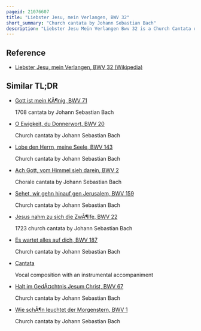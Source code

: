 ```yaml
---
pageid: 21076607
title: "Liebster Jesu, mein Verlangen, BWV 32"
short_summary: "Church cantata by Johann Sebastian Bach"
description: "Liebster Jesu Mein Verlangen Bwv 32 is a Church Cantata of Johann sebastian Bach. He composed the Cantata of Dialogue in Leipzig for the first Sunday after Epiphany and performed it in Part as Part of his third Cantata Cycle on 13 january 1726."
---
```


## Reference

- [Liebster Jesu, mein Verlangen, BWV 32 (Wikipedia)](https://en.wikipedia.org/?curid=21076607)

## Similar TL;DR

- [Gott ist mein KÃ¶nig, BWV 71](/tldr/en/gott-ist-mein-konig-bwv-71)

  1708 cantata by Johann Sebastian Bach

- [O Ewigkeit, du Donnerwort, BWV 20](/tldr/en/o-ewigkeit-du-donnerwort-bwv-20)

  Church cantata by Johann Sebastian Bach

- [Lobe den Herrn, meine Seele, BWV 143](/tldr/en/lobe-den-herrn-meine-seele-bwv-143)

  Church cantata by Johann Sebastian Bach

- [Ach Gott, vom Himmel sieh darein, BWV 2](/tldr/en/ach-gott-vom-himmel-sieh-darein-bwv-2)

  Chorale cantata by Johann Sebastian Bach

- [Sehet, wir gehn hinauf gen Jerusalem, BWV 159](/tldr/en/sehet-wir-gehn-hinauf-gen-jerusalem-bwv-159)

  Church cantata by Johann Sebastian Bach

- [Jesus nahm zu sich die ZwÃ¶lfe, BWV 22](/tldr/en/jesus-nahm-zu-sich-die-zwolfe-bwv-22)

  1723 church cantata by Johann Sebastian Bach

- [Es wartet alles auf dich, BWV 187](/tldr/en/es-wartet-alles-auf-dich-bwv-187)

  Church cantata by Johann Sebastian Bach

- [Cantata](/tldr/en/cantata)

  Vocal composition with an instrumental accompaniment

- [Halt im GedÃ¤chtnis Jesum Christ, BWV 67](/tldr/en/halt-im-gedachtnis-jesum-christ-bwv-67)

  Church cantata by Johann Sebastian Bach

- [Wie schÃ¶n leuchtet der Morgenstern, BWV 1](/tldr/en/wie-schon-leuchtet-der-morgenstern-bwv-1)

  Church cantata by Johann Sebastian Bach
